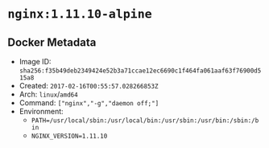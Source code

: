 # `nginx:1.11.10-alpine`

## Docker Metadata

- Image ID: `sha256:f35b49deb2349424e52b3a71ccae12ec6690c1f464fa061aaf63f76900d515a8`
- Created: `2017-02-16T00:55:57.028266853Z`
- Arch: `linux`/`amd64`
- Command: `["nginx","-g","daemon off;"]`
- Environment:
  - `PATH=/usr/local/sbin:/usr/local/bin:/usr/sbin:/usr/bin:/sbin:/bin`
  - `NGINX_VERSION=1.11.10`

